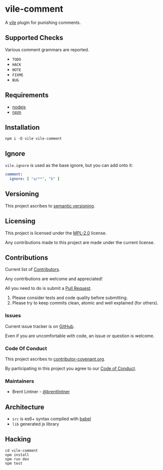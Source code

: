 # vile-comment

A [vile](http://vile.io) plugin for punishing comments.

## Supported Checks

Various comment grammars are reported.

- `TODO`
- `HACK`
- `NOTE`
- `FIXME`
- `BUG`

## Requirements

- [nodejs](http://nodejs.org)
- [npm](http://npmjs.org)

## Installation

    npm i -D vile vile-comment

## Ignore

`vile.ignore` is used as the base ignore, but you can add onto it:

```yaml
comment:
  ignore: [ "a/**", "b" ]
```

## Versioning

This project ascribes to [semantic versioning](http://semver.org).

## Licensing

This project is licensed under the [MPL-2.0](LICENSE) license.

Any contributions made to this project are made under the current license.

## Contributions

Current list of [Contributors](https://github.com/forthright/vile-comment/graphs/contributors).

Any contributions are welcome and appreciated!

All you need to do is submit a [Pull Request](https://github.com/forthright/vile-comment/pulls).

1. Please consider tests and code quality before submitting.
2. Please try to keep commits clean, atomic and well explained (for others).

### Issues

Current issue tracker is on [GitHub](https://github.com/forthright/vile-comment/issues).

Even if you are uncomfortable with code, an issue or question is welcome.

### Code Of Conduct

This project ascribes to [contributor-covenant.org](http://contributor-covenant.org).

By participating in this project you agree to our [Code of Conduct](CODE_OF_CONDUCT.md).

### Maintainers

- Brent Lintner - [@brentlintner](http://github.com/brentlintner)

## Architecture

- `src` is es6+ syntax compiled with [babel](https://babeljs.io)
- `lib` generated js library

## Hacking

    cd vile-comment
    npm install
    npm run dev
    npm test
